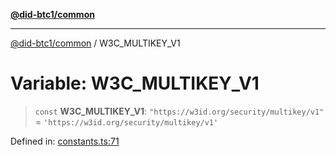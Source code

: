 [**@did-btc1/common**](../README.md)

***

[@did-btc1/common](../globals.md) / W3C\_MULTIKEY\_V1

# Variable: W3C\_MULTIKEY\_V1

> `const` **W3C\_MULTIKEY\_V1**: `"https://w3id.org/security/multikey/v1"` = `'https://w3id.org/security/multikey/v1'`

Defined in: [constants.ts:71](https://github.com/dcdpr/did-btc1-js/blob/751aedd75738c26882a2149e644ae32b9e424707/packages/common/src/constants.ts#L71)
